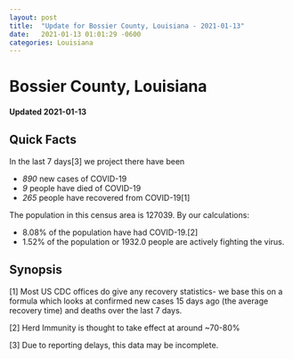 ```yaml
---
layout: post
title:  "Update for Bossier County, Louisiana - 2021-01-13"
date:   2021-01-13 01:01:29 -0600
categories: Louisiana
---
```


# Bossier County, Louisiana
#### Updated 2021-01-13

## Quick Facts

In the last 7 days[3] we project there have been
- *890* new cases of COVID-19
- *9* people have died of COVID-19
- *265* people have recovered from COVID-19[1]

The population in this census area is 127039. By our calculations:
- 8.08% of the population have had COVID-19.[2]
- 1.52% of the population or 1932.0 people are actively fighting the virus.

## Synopsis




[1] Most US CDC offices do give any recovery statistics- we base this on a formula which looks at confirmed new cases
15 days ago (the average recovery time) and deaths over the last 7 days.

[2] Herd Immunity is thought to take effect at around ~70-80%

[3] Due to reporting delays, this data may be incomplete.
 
    